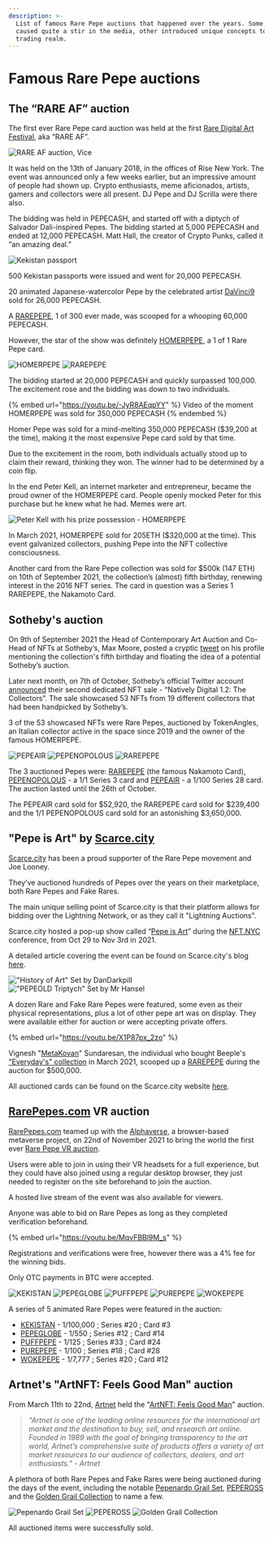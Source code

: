 ```yaml
---
description: >-
  List of famous Rare Pepe auctions that happened over the years. Some of them
  caused quite a stir in the media, other introduced unique concepts to the Pepe
  trading realm.
---
```


# Famous Rare Pepe auctions

## **The “RARE AF” auction**

The first ever Rare Pepe card auction was held at the first [Rare Digital Art Festival](https://raredigitalartfestival.splashthat.com/), aka “RARE AF”.

![RARE AF auction, Vice](<../../.gitbook/assets/rare af auction pic.jpg>)

It was held on the 13th of January 2018, in the offices of Rise New York. The event was announced only a few weeks earlier, but an impressive amount of people had shown up. Crypto enthusiasts, meme aficionados, artists, gamers and collectors were all present. DJ Pepe and DJ Scrilla were there also.

The bidding was held in PEPECASH, and started off with a diptych of Salvador Dali-inspired Pepes. The bidding started at 5,000 PEPECASH and ended at 12,000 PEPECASH. Matt Hall, the creator of Crypto Punks, called it “an amazing deal.”

![Kekistan passport](<../../.gitbook/assets/kekistan passport.png>)

500 Kekistan passports were issued and went for 20,000 PEPECASH.

20 animated Japanese-watercolor Pepe by the celebrated artist [DaVinci9](https://twitter.com/DavinciNine) sold for 26,000 PEPECASH.

A [RAREPEPE](https://pepe.wtf/asset/RAREPEPE), 1 of 300 ever made, was scooped for a whooping 60,000 PEPECASH.

However, the star of the show was definitely [HOMERPEPE](https://pepe.wtf/asset/HOMERPEPE), a 1 of 1 Rare Pepe card.

![HOMERPEPE](../../.gitbook/assets/HOMERPEPE.jpg) ![RAREPEPE](<../../.gitbook/assets/RAREPEPE (1).jpg>)

The bidding started at 20,000 PEPECASH and quickly surpassed 100,000. The excitement rose and the bidding was down to two individuals.

{% embed url="https://youtu.be/-JyR8AEqpYY" %}
Video of the moment HOMERPEPE was sold for 350,000 PEPECASH
{% endembed %}

Homer Pepe was sold for a mind-melting 350,000 PEPECASH ($39,200 at the time), making it the most expensive Pepe card sold by that time.

Due to the excitement in the room, both individuals actually stood up to claim their reward, thinking they won. The winner had to be determined by a coin flip.

In the end Peter Kell, an internet marketer and entrepreneur, became the proud owner of the HOMERPEPE card. People openly mocked Peter for this purchase but he knew what he had. Memes were art.

![Peter Kell with his prize possession - HOMERPEPE](<../../.gitbook/assets/Screenshot 2022-03-27 202651.png>)

In March 2021, HOMERPEPE sold for 205ETH ($320,000 at the time). This event galvanized collectors, pushing Pepe into the NFT collective consciousness.

Another card from the Rare Pepe collection was sold for $500k (147 ETH) on 10th of September 2021, the collection’s (almost) fifth birthday, renewing interest in the 2016 NFT series. The card in question was a Series 1 RAREPEPE, the Nakamoto Card.

## **Sotheby's auction**

On 9th of September 2021 the Head of Contemporary Art Auction and Co-Head of NFTs at Sotheby’s, Max Moore, posted a cryptic [tweet](https://twitter.com/MaxMoore\_Art/status/1436003229498687489?s=20\&t=di2R15jDKEYwq6sVXg7wOw) on his profile mentioning the collection's fifth birthday and floating the idea of a potential Sotheby’s auction.

Later next month, on 7th of October, Sotheby’s official Twitter account [announced](https://twitter.com/Sothebys/status/1446199243820216322?s=20\&t=uzKsckt8zNBFtOSbIzrhbQ) their second dedicated NFT sale - “Natively Digital 1.2: The Collectors”. The sale showcased 53 NFTs from 19 different collectors that had been handpicked by Sotheby’s.

3 of the 53 showcased NFTs were Rare Pepes, auctioned by TokenAngles, an Italian collector active in the space since 2019 and the owner of the famous HOMERPEPE.

![PEPEAIR](../../.gitbook/assets/PEPEAIR.png) ![PEPENOPOLOUS](../../.gitbook/assets/PEPENOPOULOS.jpg) ![RAREPEPE](../../.gitbook/assets/RAREPEPE.jpg)

The 3 auctioned Pepes were: [RAREPEPE](https://pepe.wtf/asset/RAREPEPE) (the famous Nakamoto Card), [PEPENOPOLOUS](https://pepe.wtf/asset/PEPENOPOULOS) - a 1/1 Series 3 card and [PEPEAIR](https://pepe.wtf/asset/PEPEAIR) - a 1/100 Series 28 card. The auction lasted until the 26th of October.

The PEPEAIR card sold for $52,920, the RAREPEPE card sold for $239,400 and the 1/1 PEPENOPOLOUS card sold for an astonishing $3,650,000.

## **"Pepe is Art" by** [**Scarce.city**](https://scarce.city/)

[Scarce.city](https://scarce.city/) has been a proud supporter of the Rare Pepe movement and Joe Looney.

They’ve auctioned hundreds of Pepes over the years on their marketplace, both Rare Pepes and Fake Rares.

The main unique selling point of Scarce.city is that their platform allows for bidding over the Lightning Network, or as they call it "Lightning Auctions".

Scarce.city hosted a pop-up show called “[Pepe is Art](https://drive.google.com/file/d/1jd-b5sDpCkwAI2jYTBgYWs3BaXAK93Yy/view)” during the [NFT.NYC](https://www.nft.nyc/) conference, from Oct 29 to Nov 3rd in 2021.

A detailed article covering the event can be found on Scarce.city's blog [here](https://scarce.city/blog/pepe-is-art).

!["History of Art" Set by DanDarkpill](../../.gitbook/assets/71a29c5aa3e8a5293bc19ca12f77c14fa1284fb9-4032x3024.png) !["PEPEOLD Triptych" Set by Mr Hansel](../../.gitbook/assets/eaeeabc0833c55dcd7ec8d133a5120818128aec2-1010x634.png)

A dozen Rare and Fake Rare Pepes were featured, some even as their physical representations, plus a lot of other pepe art was on display. They were available either for auction or were accepting private offers.

{% embed url="https://youtu.be/X1P87px_2zo" %}

Vignesh "[MetaKovan](https://twitter.com/MetaKovan)" Sundaresan, the individual who bought Beeple's ["Everyday's" collection](https://www.cnbc.com/2021/04/07/buyer-of-69-million-dollar-beeple-art-metakovan-on-nfts.html) in March 2021, scooped up a [RAREPEPE](https://pepe.wtf/asset/RAREPEPE) during the auction for $500,000.

All auctioned cards can be found on the Scarce.city website [here](https://scarce.city/collections/pepe-is-art).

## [RarePepes.com](https://rarepepes.com/) VR auction

[RarePepes.com](https://rarepepes.com/) teamed up with the [Alphaverse](https://alphaverse.com/), a browser-based metaverse project, on 22nd of November 2021 to bring the world the first ever [Rare Pepe VR auction](https://rarepepes.com/auction/rare-pepes-auction-in-virtual-reality-11-22-2021/).

Users were able to join in using their VR headsets for a full experience, but they could have also joined using a regular desktop browser, they just needed to register on the site beforehand to join the auction.

A hosted live stream of the event was also available for viewers.

Anyone was able to bid on Rare Pepes as long as they completed verification beforehand.

{% embed url="https://youtu.be/MqvFBBl9M_s" %}

Registrations and verifications were free, however there was a 4% fee for the winning bids.

Only OTC payments in BTC were accepted.

![KEKISTAN](../../.gitbook/assets/KEKISTAN.gif) ![PEPEGLOBE](../../.gitbook/assets/PEPEGLOBE.gif) ![PUFFPEPE](../../.gitbook/assets/PUFFPEPE.gif) ![PUREPEPE](../../.gitbook/assets/PUREPEPE.gif) ![WOKEPEPE](../../.gitbook/assets/WOKEPEPE.gif)

A series of 5 animated Rare Pepes were featured in the auction:

* [KEKISTAN](https://pepe.wtf/asset/KEKISTAN) - 1/100,000 ; Series #20 ; Card #3
* [PEPEGLOBE](https://pepe.wtf/asset/PEPEGLOBE) - 1/550 ; Series #12 ; Card #14
* [PUFFPEPE](https://pepe.wtf/asset/PUFFPEPE) - 1/125 ; Series #33 ; Card #24
* [PUREPEPE](https://pepe.wtf/asset/PUREPEPE) - 1/100 ; Series #18 ; Card #28
* [WOKEPEPE](https://pepe.wtf/asset/WOKEPEPE) - 1/7,777 ; Series #20 ; Card #12

## Artnet's "ArtNFT: Feels Good Man" auction

From March 11th to 22nd, [Artnet](https://www.artnet.com/) held the "[ArtNFT: Feels Good Man](https://auctions-nft.artnet.com/sale/artnft-feels-rare-man)" auction.

> _"Artnet is one of the leading online resources for the international art market and the destination to buy, sell, and research art online. Founded in 1989 with the goal of bringing transparency to the art world, Artnet’s comprehensive suite of products offers a variety of art market resources to our audience of collectors, dealers, and art enthusiasts." - Artnet_

A plethora of both Rare Pepes and Fake Rares were being auctioned during the days of the event, including the notable [Pepenardo Grail Set](https://auctions-nft.artnet.com/artists/pepenardo/pepenardo-grail-set/125), [PEPEROSS](https://auctions-nft.artnet.com/artists/boost/pepeross/126) and the [Golden Grail Collection](https://auctions-nft.artnet.com/artists/various-artists/rare-pepe-series-1-golden-grail-collection/128) to name a few.

![Pepenardo Grail Set ](../../.gitbook/assets/Pepenardo\_thumbnail.png) ![PEPEROSS](../../.gitbook/assets/PEPEROSS\_\_RP\_.png) ![Golden Grail Collection](../../.gitbook/assets/Rare\_Pepe\_Series\_1\_thumbnail.png)

All auctioned items were successfully sold.
